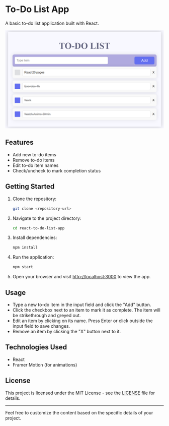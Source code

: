 # To-Do List App

A basic to-do list application built with React.

![Alt text](src/images/pic.PNG)

## Features

- Add new to-do items
- Remove to-do items
- Edit to-do item names
- Check/uncheck to mark completion status

## Getting Started

1. Clone the repository:

   ```bash
   git clone <repository-url>
   ```

2. Navigate to the project directory:

   ```bash
   cd react-to-do-list-app
   ```

3. Install dependencies:

   ```bash
   npm install
   ```

4. Run the application:

   ```bash
   npm start
   ```

5. Open your browser and visit [http://localhost:3000](http://localhost:3000) to view the app.

## Usage

- Type a new to-do item in the input field and click the "Add" button.
- Click the checkbox next to an item to mark it as complete. The item will be strikethrough and greyed out.
- Edit an item by clicking on its name. Press Enter or click outside the input field to save changes.
- Remove an item by clicking the "X" button next to it.

## Technologies Used

- React
- Framer Motion (for animations)

## License

This project is licensed under the MIT License - see the [LICENSE](LICENSE) file for details.

---

Feel free to customize the content based on the specific details of your project.
